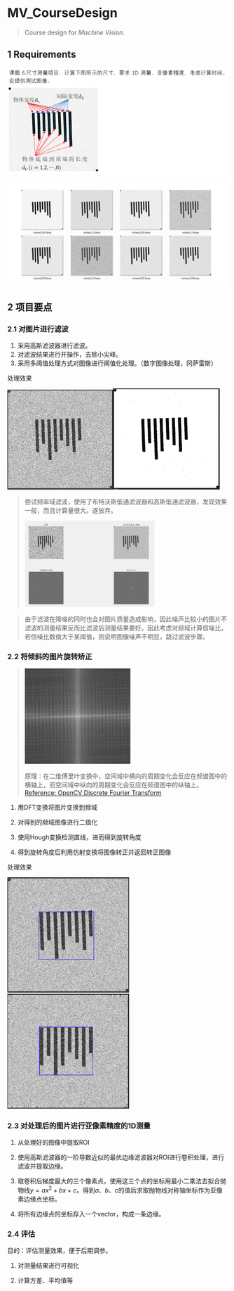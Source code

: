 # MV_CourseDesign

> Course design for *Machine Vision*.

## 1 Requirements

![](img/2022-06-03-13-34-12-image.png)

![](img/2022-06-03-13-34-25-image.png)

## 2 项目要点

### 2.1 对图片进行滤波

1. 采用高斯滤波器进行滤波。
2. 对滤波结果进行开操作，去除小尖峰。
3. 采用多阈值处理方式对图像进行阈值化处理。（数字图像处理，冈萨雷斯）

处理效果

<img src="img/2022-06-05-15-37-23-image.png" title="" alt="" width="241"><img src="img/2022-06-05-15-37-46-image.png" title="" alt="" width="244">

> 尝试频率域滤波，使用了布特沃斯低通滤波器和高斯低通滤波器，发现效果一般，而且计算量很大。遂放弃。
> 
> <img src="img/2022-06-05-15-36-25-image.png" title="" alt="" width="296">
> 
> <img src="img/61fa34c7fc86913057aa5dc8018c4d66fdce6d69.png" title="" alt="" width="202">

> 由于滤波在降噪的同时也会对图片质量造成影响，因此噪声比较小的图片不滤波的测量结果反而比滤波后测量结果要好。因此考虑对频域计算信噪比，若信噪比数值大于某阈值，则说明图像噪声不明显，跳过滤波步骤。

### 2.2 将倾斜的图片旋转矫正

> <img src="img/aef8324927a8c4eae980cb448c2b61abb855e4bb.png" title="" alt="" width="241">
> 
> 原理：在二维傅里叶变换中，空间域中横向的周期变化会反应在频谱图中的横轴上，而空间域中纵向的周期变化会反应在频谱图中的纵轴上。[Reference: OpenCV Discrete Fourier Transform](https://docs.opencv.org/4.6.0/d8/d01/tutorial_discrete_fourier_transform.html)

1. 用DFT变换将图片变换到频域

2. 对得到的频域图像进行二值化

3. 使用Hough变换检测直线，进而得到旋转角度

4. 得到旋转角度后利用仿射变换将图像转正并返回转正图像

处理效果

<img src="img/2022-06-05-15-41-52-image.png" title="" alt="" width="278"><img src="img/2022-06-05-15-41-09-image.png" title="" alt="" width="278">

### 2.3 对处理后的图片进行亚像素精度的1D测量

1. 从处理好的图像中提取ROI

2. 使用高斯滤波器的一阶导数近似的最优边缘滤波器对ROI进行卷积处理，进行滤波并提取边缘。

3. 取卷积后梯度最大的三个像素点，使用这三个点的坐标用最小二乘法去拟合抛物线$y=ax^2+bx+c$。得到$a$、$b$、$c$的值后求取抛物线对称轴坐标作为亚像素边缘点坐标。

4. 将所有边缘点的坐标存入一个vector，构成一条边缘。

### 2.4 评估

目的：评估测量效果，便于后期调参。

1. 对测量结果进行可视化

2. 计算方差、平均值等
